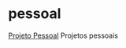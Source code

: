 # pessoal
<body>
    <a href="https://deivisonjohnny.github.io/pessoal/projetopessoal/index.html">Projeto Pessoal</a>
</body>
 Projetos pessoais
